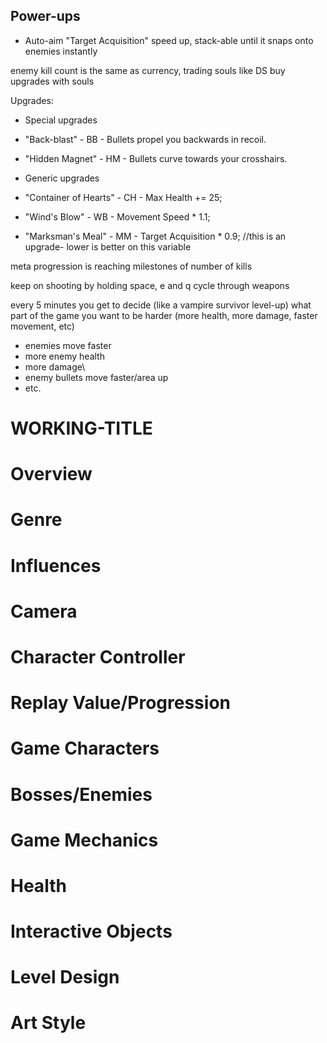 ## Power-ups
- Auto-aim "Target Acquisition" speed up, stack-able until it snaps onto enemies instantly

enemy kill count is the same as currency, trading souls like DS
buy upgrades with souls

Upgrades:
- Special upgrades
- "Back-blast" - BB - Bullets propel you backwards in recoil.
- "Hidden Magnet" - HM - Bullets curve towards your crosshairs.

- Generic upgrades
- "Container of Hearts" - CH - Max Health += 25;
- "Wind's Blow" - WB - Movement Speed * 1.1;
- "Marksman's Meal" - MM - Target Acquisition * 0.9; //this is an upgrade- lower is better on this variable

meta progression is reaching milestones of number of kills


keep on shooting by holding space, e and q cycle through weapons

every 5 minutes you get to decide (like a vampire survivor level-up) what part of the game you want to be harder (more health, more damage, faster movement, etc)
- enemies move faster 
- more enemy health
- more damage\
- enemy bullets move faster/area up
- etc.


# WORKING-TITLE

# Overview 

# Genre

# Influences

# Camera

# Character Controller

# Replay Value/Progression

# Game Characters 

# Bosses/Enemies 

# Game Mechanics 

# Health 

# Interactive Objects

# Level Design 

# Art Style 
